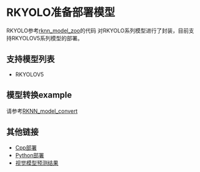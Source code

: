 # RKYOLO准备部署模型

RKYOLO参考[rknn_model_zoo](https://github.com/airockchip/rknn_model_zoo/tree/main/models/CV/object_detection/yolo)的代码
对RKYOLO系列模型进行了封装，目前支持RKYOLOV5系列模型的部署。

## 支持模型列表

* RKYOLOV5

## 模型转换example

请参考[RKNN_model_convert](https://github.com/airockchip/rknn_model_zoo/tree/main/models/CV/object_detection/yolo/RKNN_model_convert)


## 其他链接
- [Cpp部署](./cpp)
- [Python部署](./python)
- [视觉模型预测结果](../../../../docs/api/vision_results/)
